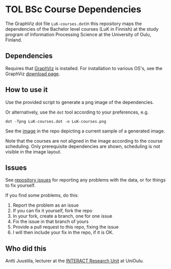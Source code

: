# TOL BSc Course Dependencies

The GraphViz dot file `LuK-courses.dot`in this repository maps the dependencies of the Bachelor level courses (LuK in Finnish) at the study program of Information Processing Science at the University of Oulu, Finland.

## Dependencies

Requires that [GraphViz](https://www.graphviz.org) is installed. For installation to various OS's, see the GraphViz [download page](https://www.graphviz.org/download/).


## How to use it

Use the provided script to generate a png image of the dependencies.

Or alternatively, use the `dot` tool according to your preferences, e.g.

```
dot -Tpng LuK-courses.dot -o LuK-courses.png
```

See the [image](LuK-courses.png) in the repo depicting a current sample of a generated image.

Note that the courses are not aligned in the image according to the course scheduling. Only prerequisite dependencies are shown, scheduling is not visible in the image layout.

## Issues

See [repository issues](https://github.com/anttijuu/tol-courses-graph/issues) for reporting any problems with the data, or for things to fix yourself.

If you find some problems, do this:

1. Report the problem as an issue
1. If you can fix it yourself, fork the repo
1. In your fork, create a branch, one for one issue
1. Fix the issue in that branch of yours
1. Provide a pull request to this repo, fixing the issue
1. I will then include your fix in the repo, if it is OK.


## Who did this

Antti Juustila, lecturer at the [INTERACT Research Unit](https://interact.oulu.fi) at UniOulu.

